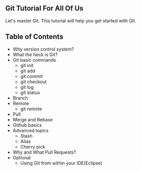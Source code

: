Git Tutorial For All Of Us
----

Let's master Git. This tutorial will help you get started with Git.

## Table of Contents

* Why version control system?
* What the heck is Git?
* Git basic commands
  * git init
  * git add
  * git commit
  * git checkout
  * git log
  * git status
* Branch
* Remote
  * git remote
* Pull
* Merge and Rebase
* Github basics
* Advanced topics
  * Stash
  * Alias
  * Cherry pick
* Why and What Pull Requests?
* Optional
  * Using Git from within your IDE(Eclipse)
